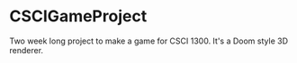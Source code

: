 # CSCIGameProject
Two week long project to make a game for CSCI 1300.
It's a Doom style 3D renderer.
